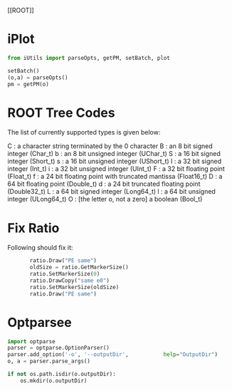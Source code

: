 [[ROOT]]

# iPlot

```python
from iUtils import parseOpts, getPM, setBatch, plot

setBatch()
(o,a) = parseOpts()
pm = getPM(o)
```


# ROOT Tree Codes

The list of currently supported types is given below:

C : a character string terminated by the 0 character
B : an 8 bit signed integer (Char_t)
b : an 8 bit unsigned integer (UChar_t)
S : a 16 bit signed integer (Short_t)
s : a 16 bit unsigned integer (UShort_t)
I : a 32 bit signed integer (Int_t)
i : a 32 bit unsigned integer (UInt_t)
F : a 32 bit floating point (Float_t)
f : a 24 bit floating point with truncated mantissa (Float16_t)
D : a 64 bit floating point (Double_t)
d : a 24 bit truncated floating point (Double32_t)
L : a 64 bit signed integer (Long64_t)
l : a 64 bit unsigned integer (ULong64_t)
O : [the letter o, not a zero] a boolean (Bool_t)


# Fix Ratio

Following should fix it:
```python
       ratio.Draw("PE same")
       oldSize = ratio.GetMarkerSize()
       ratio.SetMarkerSize(0)
       ratio.DrawCopy("same e0")
       ratio.SetMarkerSize(oldSize)
       ratio.Draw("PE same")
```

# Optparsee


```python
import optparse
parser = optparse.OptionParser()
parser.add_option('-o', '--outputDir',           help="OutputDir")
o, a = parser.parse_args()

if not os.path.isdir(o.outputDir):
    os.mkdir(o.outputDir)
```  